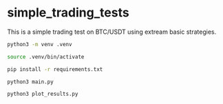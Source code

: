 # simple_trading_tests

This is a simple trading test on BTC/USDT using extream basic strategies.

```bash
python3 -m venv .venv

source .venv/bin/activate

pip install -r requirements.txt

python3 main.py

python3 plot_results.py
```